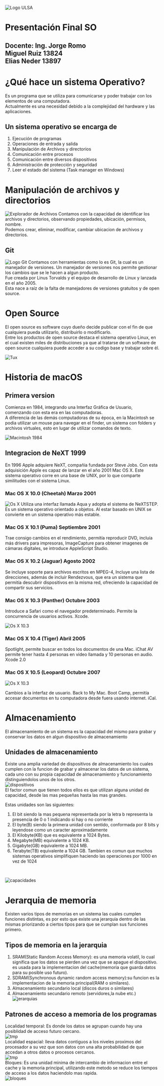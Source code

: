 ![Logo ULSA](https://moodle2017.ulsachihuahua.edu.mx/pluginfile.php/1/theme_klass/logo/1698765223/4_IMAGOTIPO_LASALLE_CHIHUAHUA_COLOR_RGB_2020.png)

# Presentación Final SO
## Docente: Ing. Jorge Romo <br> Miguel Ruiz 13824 <br> Elias Neder 13897

# ¿Qué hace un sistema Operativo?
Es un programa que se utiliza para comunicarse y poder trabajar con  los elementos de una computadora. <br>
Actualmente es una necesidad debido a la complejidad del hardware y las aplicaciones.

## Un sistema operativo se encarga de
1. Ejecución de programas
2. Operaciones de entrada y salida
3. Manipulación de Archivos y directorios
4. Comunicación entre procesos
5. Comunicación entre diversos dispositivos
6. Administración de protección y seguridad
7. Leer el estado del sistema (Task manager en Windows)

# Manipulación de archivos y directorios
![Explorador de Archivos](./img/ExpAr.png)
Contamos con la capacidad de identificar los archivos y directorios, observando propiedades, ubicación, permisos, nombre. <br> 
Podemos crear, eliminar, modificar, cambiar ubicacion de archivos y directorios. 

## Git 
![Logo Git](https://upload.wikimedia.org/wikipedia/commons/thumb/e/e0/Git-logo.svg/1200px-Git-logo.svg.png)
Contamos con herramientas como lo es Git, la cual es un manejador de versiones. Un manejador de versiones nos permite gestionar los cambios que se le hacen a algun producto.  <br>
Fue creada por Linus Torvalds y el equipo de desarrollo de Linux y lanzada en el año 2005. <br>
Esta nace a raíz de la falta de manejadores de versiones gratuitos y de open source. 

# Open Source
El open source es software cuyo dueño decide publicar con el fin de que cualquiera pueda utilizarlo, distribuirlo o modificarlo. <br> 
Entre los productos de open source destaca el sistema operativo Linux, en el cual existen miles de distribuciones ya que al tratarse de un software de open source cualquiera puede acceder a su codigo base y trabajar sobre él. <br>

![Tux](https://upload.wikimedia.org/wikipedia/commons/thumb/3/3c/TuxFlat.svg/149px-TuxFlat.svg.png)

# Historia de macOS
## Primera version
Comienza en 1984, integrando una Interfaz Gráfica de Usuario, comenzando con esta era en las computadoras.<br>
A diferencia de las demás computadoras de su época, en la Macintosh se podia utilizar un mouse para navegar en el finder, un sistema con folders y archivos virtuales, esto en lugar de utilizar comandos de texto. <br>

![Macintosh 1984](https://miro.medium.com/v2/resize:fit:1200/1*8LosKP9RcXOEYCw3xCUk1Q.png)

## Integracion de NeXT 1999
En 1996 Apple adquiere NeXT, compañia fundada por Steve Jobs. Con esta adquisición Apple es capaz de lanzar en el año 2001 Mac OS X. Este sistema operativo corre en una base de UNIX, por lo que comparte similitudes con el sistema Linux. 
### Mac OS X 10.0 (Cheetah) Marzo 2001

![Os X](https://upload.wikimedia.org/wikipedia/en/d/d8/MacOSX10-0screenshot.png)
Utiliza una interfaz llamada Aqua y adopta el sistema de NeXTSTEP. Es un sistema operativo orientado a objetos. Al estar basado en UNIX se convierte en un sistema operativo más estable.
### Mac OS X 10.1 (Puma) Septiembre 2001
Trae consigo cambios en el rendimiento, permitía reproducir DVD, incluía más drivers para impresoras, ImageCapture para obtener imagenes de cámaras digitales, se introduce AppleScript Studio.
### Mac OS X 10.2 (Jaguar) Agosto 2002
Se incluye soporte para archivos escritos en MPEG-4, Incluye una lista de direcciones, además de incluir Rendezvous, que era un sistema que permitía descubrir dispositivos en la misma red, ofreciendo la capacidad de compartir sus servicios.
### Mac OS X 10.3 (Panther) Octubre 2003
Introduce a Safari como el navegador predeterminado. Permite la concurrencia de usuarios activos. Xcode.
<br>

![Os X 10.3](https://upload.wikimedia.org/wikipedia/en/5/54/AM_MacOSX_Panther.png)
<br>

### Mac OS X 10.4 (Tiger) Abril 2005
Spotlight, permite buscar en todos los documentos de una Mac. iChat AV permite tener hasta 4 personas en video llamada y 10 personas en audio. Xcode 2.0

### Mac OS X 10.5 (Leopard) Octubre 2007

![Os X 10.3](https://upload.wikimedia.org/wikipedia/en/thumb/c/c0/Leopard_Desktop.png/300px-Leopard_Desktop.png) <br>

Cambios a la interfaz de usuario. Back to My Mac. Boot Camp, permitía accesar documentos en tu computadora desde fuera usando internet. iCal. 









# Almacenamiento
El almacenamiento de un sistema es la capacidad del mismo para grabar y conservar los datos en algun dispositivo de almacenamiento

## Unidades de almacenamiento
Existe una amplia variedad de dispositivos de almacenamiento los cuales cumplen con la funcion de grabar y almacenar los datos de un sistema, cada uno con su propia capacidad de almacenamiento y funcionamiento distinguiendolos unos de los otros.<br>
![dispositivos](./img/dis.png)<br>
El factor comun que tienen todos ellos es que utilizan alguna unidad de capacidad, desde las mas pequeñas hasta las mas grandes.

Estas unidades son las siguientes:
1. El bit siendo la mas pequena representada por la letra b representa la presencia de 0 o 1 indicando si hay o no corriente
2. El byte(B) siendo la primera unidad con sentido, conformada por 8 bits y leyendose como un caracter aproximadamente
3. El Kilobyte(KB) que es equivalente a 1024 Bytes.
4. Megabyte(MB) equivalente a 1024 KB.
5. Gigabyte(GB) equivalente a 1024 MB.
6. Terabyte(TB) equivalente a 1024 GB.
Tambien es comun que muchos sistemas operativos simplifiquen haciendo las operaciones por 1000 en vez de 1024
<br>

![capacidades](./img/cap.png)<br>

# Jerarquia de memoria
Existen varios tipos de memorias en un sistema las cuales cumplen funciones distintas, es por esto que existe una jerarquia dentro de las mismas priorizando a ciertos tipos para que se cumplan sus funciones primero.<br>
## Tipos de memoria en la jerarquia
1. SRAM(Static Random Access Memory): es una memoria volatil, lo cual significa que los datos se pierden una vez que se apague el dispositivo. es usada para la implementacion del cache(memoria que guarda datos para su posible uso futuro).
2. SDRAM(Synchronous dynamic random access memory):su funcion es la implementacion de la memoria principal(RAM o similares).
3. Almacenamiento secundario local (discos duros o similares)
4. Almacenamiento secundario remoto (servidores,la nube etc.)
![jerarquias](./img/jer.png) <br>
## Patrones de acceso a memoria de los programas
Localidad temporal:
Es donde los datos se agrupan cuando hay una posiblidad de acceso futuro cercano.<br>
![tmp](./img/tmp.png) <br>
Localidad espacial: lleva datos contiguos a los niveles proximos del procesador a su vez que son datos con una alta probabilidad de que accedan a otros datos o procesos cercanos.<br>
![tmp](./img/esp.png) <br>
Bloques: Es una unidad minima de intercambio de informacion entre el cache y la memoria principal, utilizando este metodo se reduce los tiempos de acceso a los datos haciendolo mas rapida.<br>
![bloques](./img/bloques.png)<br>